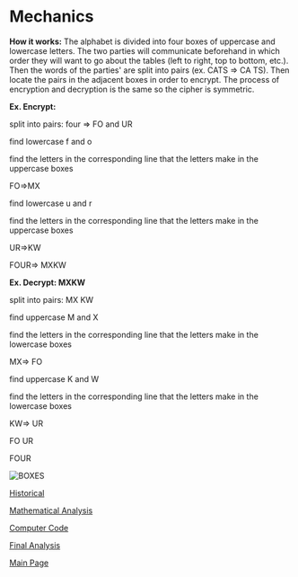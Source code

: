 # Mechanics


**How it works:** The alphabet is divided into four boxes of uppercase and lowercase letters. The two parties will communicate beforehand in which order they will want to go about the tables (left to right, top to bottom, etc.). Then the words of the parties' are split into pairs (ex. CATS => CA TS). Then locate the pairs in the adjacent boxes in order to encrypt. The process of encryption and decryption is the same so the cipher is symmetric.

**Ex. Encrypt:**

split into pairs: four => FO and UR

find lowercase f and o

find the letters in the corresponding line that the letters make in the uppercase boxes

FO=>MX

find lowercase u and r 

find the letters in the corresponding line that the letters make in the uppercase boxes
 
 UR=>KW
  
  FOUR=> MXKW
  


**Ex. Decrypt: MXKW**

split into pairs: MX KW

find uppercase M and X

find the letters in the corresponding line that the letters make in the lowercase boxes

MX=> FO

find uppercase K and W

find the letters in the corresponding line that the letters make in the lowercase boxes

KW=> UR

FO UR

FOUR

  
![BOXES](https://user-images.githubusercontent.com/94381250/142233868-fcb1a34f-c279-468f-8931-4398201f2f7e.png)



[Historical](Historical.md)

[Mathematical Analysis](mathAnalysis.md)

[Computer Code](compCode.md)

[Final Analysis](https://github.com/PearlJain12/Cypher/blob/main/Final-Analysis.md)

[Main Page](README.md)


